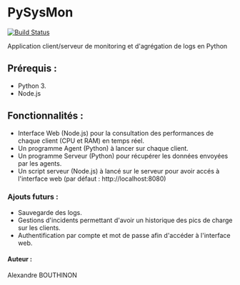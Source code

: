 # PySysMon

[![Build Status](https://travis-ci.org/alexandrebouthinon/PySysMon.svg?branch=master)](https://travis-ci.org/alexandrebouthinon/PySysMon)

Application client/serveur de monitoring et d'agrégation de logs en Python


## Prérequis : 

- Python 3.
- Node.js

## Fonctionnalités : 

- Interface Web (Node.js) pour la consultation des performances de chaque client (CPU et RAM) en temps réel.
- Un programme Agent (Python) à lancer sur chaque client.
- Un programme Serveur (Python) pour récupérer les données envoyées par les agents.
- Un script serveur (Node.js) à lancé sur le serveur pour avoir accés à l'interface web (par défaut : http://localhost:8080)

### Ajouts futurs :  

- Sauvegarde des logs.
- Gestions d'incidents permettant d'avoir un historique des pics de charge sur les clients.
- Authentification par compte et mot de passe afin d'accéder à l'interface web.


#### Auteur : 

Alexandre BOUTHINON  
